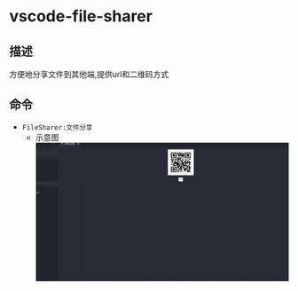 # vscode-file-sharer
## 描述
方便地分享文件到其他端,提供url和二维码方式
## 命令
* `FileSharer:文件分享`
  * 示意图
  ![示意图](resource/show.gif)